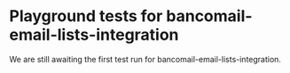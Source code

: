 # Playground tests for bancomail-email-lists-integration
We are still awaiting the first test run for bancomail-email-lists-integration.
